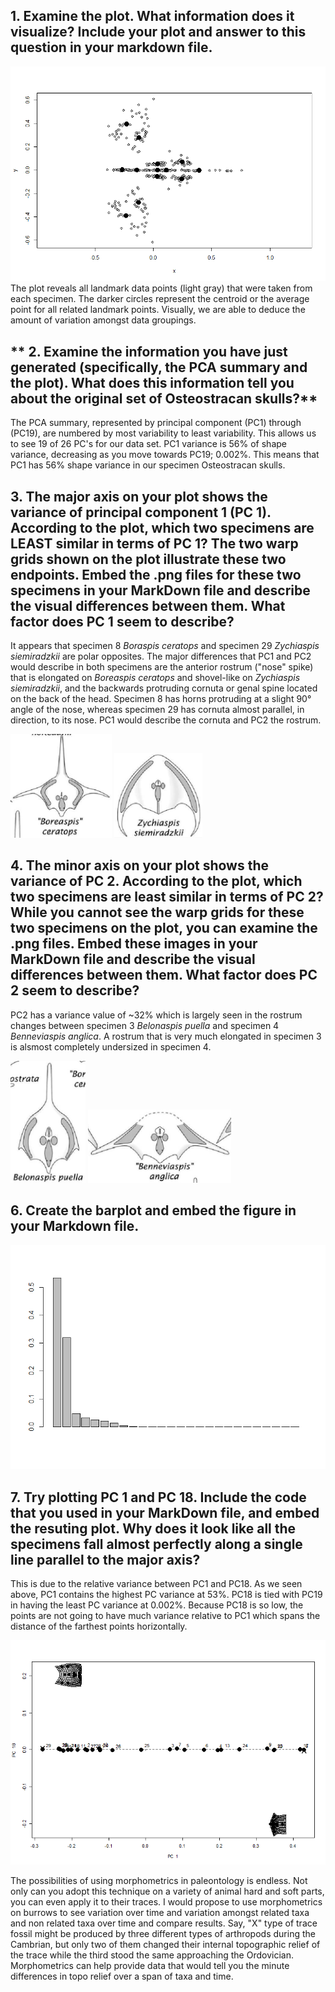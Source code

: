 ## **1. Examine the plot. What information does it visualize? Include your plot and answer to this question in your markdown file.**
![OsteoGPA Plot](https://github.com/hernana8/WWUAdvancedPaleo/blob/master/Rplot01.png)
The plot reveals all landmark data points (light gray) that were taken from each specimen. The darker circles represent the centroid or the average point for all related landmark points. Visually, we are able to deduce the amount of variation amongst data groupings.

## ** 2. Examine the information you have just generated (specifically, the PCA summary and the plot). What does this information tell you about the original set of Osteostracan skulls?**
The PCA summary, represented by principal component (PC1) through (PC19), are numbered by most variability to least variability. This allows us to see 19 of 26 PC's for our data set. PC1 variance is 56% of shape variance, decreasing as you move towards PC19; 0.002%. This means that PC1 has 56% shape variance in our specimen Osteostracan skulls.

## **3. The major axis on your plot shows the variance of principal component 1 (PC 1). According to the plot, which two specimens are LEAST similar in terms of PC 1? The two warp grids shown on the plot illustrate these two endpoints. Embed the .png files for these two specimens in your MarkDown file and describe the visual differences between them. What factor does PC 1 seem to describe?**

It appears that specimen 8 *Boraspis ceratops* and specimen 29 *Zychiaspis siemiradzkii* are polar opposites. The major differences that PC1 and PC2 would describe in both specimens are the anterior rostrum ("nose" spike) that is elongated on *Boreaspis ceratops* and shovel-like on *Zychiaspis siemiradzkii*, and the backwards protruding cornuta or genal spine located on the back of the head. Specimen 8 has horns protruding at a slight 90° angle of the nose, whereas specimen 29 has cornuta almost parallel, in direction, to its nose. PC1 would describe the cornuta and PC2 the rostrum.

![Boreaspis_ceratops](https://github.com/hernana8/WWUAdvancedPaleo/blob/master/Boreaspis_ceratops.png)
![Zychiaspis_siemiradzkii](https://github.com/hernana8/WWUAdvancedPaleo/blob/master/Zychiaspis_siemiradzkii.png)
        
      

## **4. The minor axis on your plot shows the variance of PC 2. According to the plot, which two specimens are least similar in terms of PC 2? While you cannot see the warp grids for these two specimens on the plot, you can examine the .png files. Embed these images in your MarkDown file and describe the visual differences between them. What factor does PC 2 seem to describe?**

PC2 has a variance value of ~32% which is largely seen in the rostrum changes between specimen 3 *Belonaspis puella* and specimen 4 *Benneviaspis anglica*. A rostrum that is very much elongated in specimen 3 is alsmost completely undersized in specimen 4.

![Belonaspis_puella](https://github.com/hernana8/WWUAdvancedPaleo/blob/master/Belonaspis_puella.png)
![Benneviaspis_anglica](https://github.com/hernana8/WWUAdvancedPaleo/blob/master/Benneviaspis_anglica.png)

## **6. Create the barplot and embed the figure in your Markdown file.**

![Belonaspis_puella](https://github.com/hernana8/WWUAdvancedPaleo/blob/master/Bar.png)


## **7. Try plotting PC 1 and PC 18. Include the code that you used in your MarkDown file, and embed the resuting plot. Why does it look like all the specimens fall almost perfectly along a single line parallel to the major axis?**

This is due to the relative variance between PC1 and PC18. As we seen above, PC1 contains the highest PC variance at 53%. PC18 is tied with PC19 in having the least PC variance at 0.002%. Because PC18 is so low, the points are not going to have much variance relative to PC1 which spans the distance of the farthest points horizontally.

![Belonaspis_puella](https://github.com/hernana8/WWUAdvancedPaleo/blob/master/Rplot1_18.png)



The possibilities of using morphometrics in paleontology is endless. Not only can you adopt this technique on a variety of animal hard and soft parts, you can even apply it to their traces. I would propose to use morphometrics on burrows to see variation over time and variation amongst related taxa and non related taxa over time and compare results. Say, "X" type of trace fossil might be produced by three different types of arthropods during the Cambrian, but only two of them changed their internal topographic relief of the trace while the third stood the same approaching the Ordovician. Morphometrics can help provide data that would tell you the minute differences in topo relief over a span of taxa and time. 
